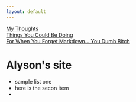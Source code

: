 ```yaml
---
layout: default
---
```


[My Thoughts](thoughts.md)   
[Things You Could Be Doing](boredthings.md)   
[For When You Forget Markdown... You Dumb Bitch](https://www.markdownguide.org/cheat-sheet/)

# Alyson's site 
* sample list one 
* here is the secon item
*

